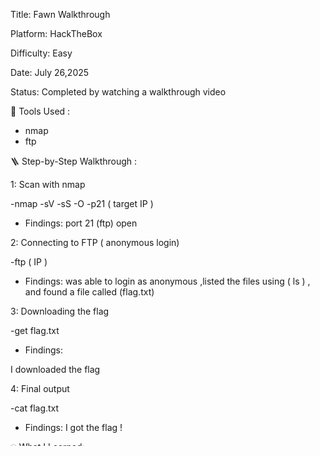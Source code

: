 Title: Fawn Walkthrough

Platform: HackTheBox

Difficulty: Easy

Date: July 26,2025

Status: Completed by watching a walkthrough video



🧰 Tools Used :
* nmap
* ftp
 

🪜 Step-by-Step Walkthrough :

1: Scan with nmap 

 -nmap -sV -sS -O -p21 ( target IP ) 

* Findings: 
port 21 (ftp) open



2: Connecting to FTP ( anonymous login) 

-ftp ( IP ) 

* Findings: 
was able to login as anonymous ,listed the files using ( ls ) , and found a file called (flag.txt)



3: Downloading the flag 

-get flag.txt

* Findings:

I downloaded the flag



4: Final output 

-cat flag.txt

* Findings:
I got the flag ! 


💡 What I Learned: 

How to use ftp for anonymous login

How to explore and download files from an FTP server

The basics of enumeration with nmap


🧠 Note:
I completed this box by following a walkthrough video.
I made sure to understand each step and took notes so I can try solving future boxes on my own.




